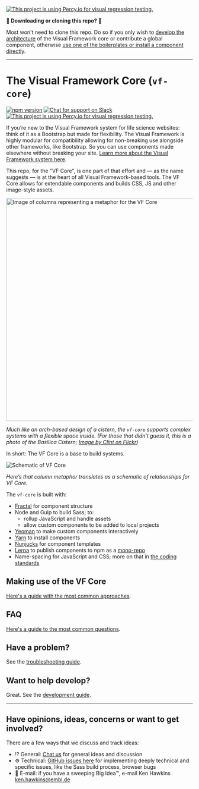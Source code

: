 [![This project is using Percy.io for visual regression testing.](https://percy.io/static/images/percy-badge.svg)](https://percy.io/EMBL/vf-core)


**👋 Downloading or cloning this repo? 🛑**

Most won't need to clone this repo. Do so if you only wish to [develop the architecture](https://visual-framework.github.io/vf-welcome/developing/) of the Visual Framework core or contribute a global component, otherwise [use one of the boilerplates or install a component directly](https://visual-framework.github.io/vf-welcome/).

---

# The Visual Framework Core (`vf-core`)

[![npm version](https://badge.fury.io/js/%40visual-framework%2Fvf-core.svg)](https://badge.fury.io/js/%40visual-framework%2Fvf-core) [![Chat for support on Slack](https://img.shields.io/static/v1?label=chat&message=Slack&color=blue)](https://join.slack.com/t/visual-framework/shared_invite/enQtNDAxNzY0NDg4NTY0LWFhMjEwNGY3ZTk3NWYxNWVjOWQ1ZWE4YjViZmY1YjBkMDQxMTNlNjQ0N2ZiMTQ1ZTZiMGM4NjU5Y2E0MjM3ZGQ) [![This project is using Percy.io for visual regression testing.](https://percy.io/static/images/percy-badge.svg)](https://percy.io/EMBL/EMBL-Visual-Framework)

If you’re new to the Visual Framework system for life science websites: think of it as a Bootstrap but made for flexibility. The Visual Framework is highly modular for compatibility allowing for non-breaking use alongside other frameworks, like Bootstrap. So you can use components made elsewhere without breaking your site. [Learn more about the Visual Framework system here](https://visual-framework.github.io/vf-welcome/).

This repo, for the "VF Core", is one part of that effort and — as the name suggests — is at the heart of all Visual Framework-based tools. The VF Core allows for extendable components and builds CSS, JS and other image-style assets.


<img src="README/intro_image.jpg" alt="Image of columns representing a metaphor for the VF Core" width="600" />

*Much like an arch-based design of a cistern, the `vf-core` supports complex systems with a flexible space inside. (For those that didn’t guess it, this is a photo of the Basilica Cistern; [Image by Clint on Flickr](https://www.flickr.com/photos/amberandclint/4086669134/in/photolist-7e8fmE-nGAs7L-5ANpRm-bbDtk2-8fW4a-eZi5N3-5RRtw5-3KvouK-6K6fLC-48S7Tv-m1BVz9-77ZEvU-58GPp8-6ygYZw-5ANs87-5ANp2Q-48S9K6-gr8bps-evst93-7Vyo1U-evpjTg-e1EWNm-dUwmxf-q4ZFUa-auYW6V-7fFJXo-bstDTF-euKd7K-e9LAh3-5zSVSn-evpkb8-dtp995-5k2ATs-aj5HWY-8jbFnQ-MGp6W-57mU2S-bAKj6C-djW5iW-HVYU44-buCcrw-e6JLkQ-djW4bp-7DHGCa-av2Auo-28gPqDR-ea68SD-48S8hT-btjZH8-48W95A/))*

In short: The VF Core is a base to build systems.

<img src="README/diagram.svg" alt="Schematic of VF Core" />

*Here’s that column metaphor translates as a schematic of relationships for VF Core.*

The `vf-core` is built with:

- [Fractal](https://fractal.build/) for component structure
- Node and Gulp to build Sass; to:
    - rollup JavaScript and handle assets
    - allow custom components to be added to local projects
- [Yeoman](https://yeoman.io/) to make custom components interactively
- [Yarn](https://yarnpkg.com/) to install components
- [Nunjucks](https://mozilla.github.io/nunjucks/templating.html) for component templates
- [Lerna](https://lerna.js.org/) to publish components to npm as a [mono-repo](https://gomonorepo.org/)
- Name-spacing for JavaScript and CSS; more on that in [the coding standards](https://visual-framework.github.io/vf-welcome/developing/#guidelines)

## Making use of the VF Core

[Here's a guide with the most common approaches](https://visual-framework.github.io/vf-welcome/building/).

## FAQ

[Here's a guide to the most common questions](https://visual-framework.github.io/vf-welcome/#faq).

## Have a problem?

See the [troubleshooting guide](https://visual-framework.github.io/vf-welcome/troubleshooting).

## Want to help develop?

Great. See the [development guide](https://visual-framework.github.io/vf-welcome/developing/).

---

## Have opinions, ideas, concerns or want to get involved?

There are a few ways that we discuss and track ideas:

- ⁉ General: [Chat us](https://join.slack.com/t/visual-framework/shared_invite/enQtNDAxNzY0NDg4NTY0LWFhMjEwNGY3ZTk3NWYxNWVjOWQ1ZWE4YjViZmY1YjBkMDQxMTNlNjQ0N2ZiMTQ1ZTZiMGM4NjU5Y2E0MjM3ZGQ) for general ideas and discussion
- ⚙️ Technical: [GitHub issues here](https://github.com/visual-framework/vf-core/issues) for implementing deeply technical and specific issues, like the Sass build process, browser bugs
- 🏢 E-mail: if you have a sweeping Big Idea™️, e-mail Ken Hawkins <ken.hawkins@embl.de>
